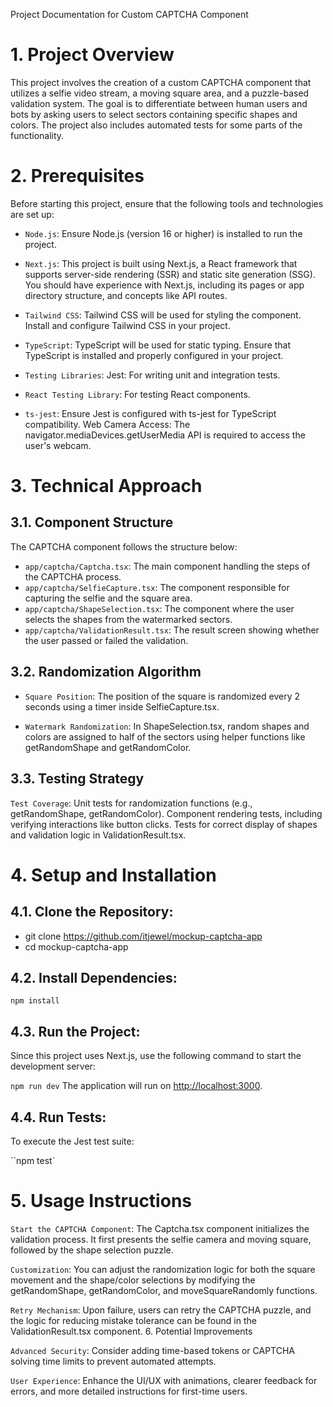 Project Documentation for Custom CAPTCHA Component

# 1. Project Overview

This project involves the creation of a custom CAPTCHA component that utilizes a selfie video stream, a moving square area, and a puzzle-based validation system. The goal is to differentiate between human users and bots by asking users to select sectors containing specific shapes and colors. The project also includes automated tests for some parts of the functionality.

# 2. Prerequisites

Before starting this project, ensure that the following tools and technologies are set up:

- `Node.js`: Ensure Node.js (version 16 or higher) is installed to run the project.

- `Next.js`: This project is built using Next.js, a React framework that supports server-side rendering (SSR) and static site generation (SSG). You should have experience with Next.js, including its pages or app directory structure, and concepts like API routes.

- `Tailwind CSS`: Tailwind CSS will be used for styling the component. Install and configure Tailwind CSS in your project.

- `TypeScript`: TypeScript will be used for static typing. Ensure that TypeScript is installed and properly configured in your project.

- `Testing Libraries`:
  Jest: For writing unit and integration tests.

- `React Testing Library`: For testing React components.

- `ts-jest`: Ensure Jest is configured with ts-jest for TypeScript compatibility.
  Web Camera Access: The navigator.mediaDevices.getUserMedia API is required to access the user's webcam.

# 3. Technical Approach

## 3.1. Component Structure

The CAPTCHA component follows the structure below:

- `app/captcha/Captcha.tsx`: The main component handling the steps of the CAPTCHA process.
- `app/captcha/SelfieCapture.tsx`: The component responsible for capturing the selfie and the square area.
- `app/captcha/ShapeSelection.tsx`: The component where the user selects the shapes from the watermarked sectors.
- `app/captcha/ValidationResult.tsx`: The result screen showing whether the user passed or failed the validation.

## 3.2. Randomization Algorithm

- `Square Position`: The position of the square is randomized every 2 seconds using a timer inside SelfieCapture.tsx.

- `Watermark Randomization`: In ShapeSelection.tsx, random shapes and colors are assigned to half of the sectors using helper functions like getRandomShape and getRandomColor.

## 3.3. Testing Strategy

`Test Coverage`:
Unit tests for randomization functions (e.g., getRandomShape, getRandomColor).
Component rendering tests, including verifying interactions like button clicks.
Tests for correct display of shapes and validation logic in ValidationResult.tsx.

# 4. Setup and Installation

## 4.1. Clone the Repository:

- git clone https://github.com/itjewel/mockup-captcha-app
- cd mockup-captcha-app

## 4.2. Install Dependencies:

`npm install `

## 4.3. Run the Project:

Since this project uses Next.js, use the following command to start the development server:

`npm run dev`
The application will run on [http://localhost:3000](http://localhost:3000).

## 4.4. Run Tests:

To execute the Jest test suite:

``npm test`

# 5. Usage Instructions

`Start the CAPTCHA Component`: The Captcha.tsx component initializes the validation process. It first presents the selfie camera and moving square, followed by the shape selection puzzle.

`Customization`: You can adjust the randomization logic for both the square movement and the shape/color selections by modifying the getRandomShape, getRandomColor, and moveSquareRandomly functions.

`Retry Mechanism`: Upon failure, users can retry the CAPTCHA puzzle, and the logic for reducing mistake tolerance can be found in the ValidationResult.tsx component. 6. Potential Improvements

`Advanced Security`: Consider adding time-based tokens or CAPTCHA solving time limits to prevent automated attempts.

`User Experience`: Enhance the UI/UX with animations, clearer feedback for errors, and more detailed instructions for first-time users.
